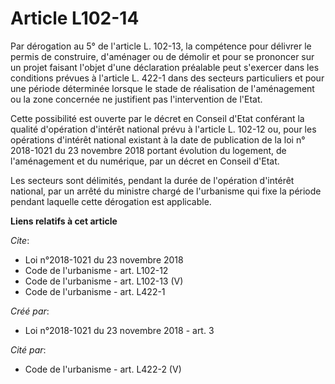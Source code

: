 # Article L102-14

Par dérogation au 5° de l'article L. 102-13, la compétence pour délivrer le permis de construire, d'aménager ou de démolir et
pour se prononcer sur un projet faisant l'objet d'une déclaration préalable peut s'exercer dans les conditions prévues à
l'article L. 422-1 dans des secteurs particuliers et pour une période déterminée lorsque le stade de réalisation de
l'aménagement ou la zone concernée ne justifient pas l'intervention de l'Etat. 

Cette possibilité est ouverte par le décret en Conseil d'Etat conférant la qualité d'opération d'intérêt national prévu à
l'article L. 102-12 ou, pour les opérations d'intérêt national existant à la date de publication de la loi n° 2018-1021 du 23
novembre 2018 portant évolution du logement, de l'aménagement et du numérique, par un décret en Conseil d'Etat. 

Les secteurs sont délimités, pendant la durée de l'opération d'intérêt national, par un arrêté du ministre chargé de
l'urbanisme qui fixe la période pendant laquelle cette dérogation est applicable.

**Liens relatifs à cet article**

_Cite_:

  - Loi n°2018-1021 du 23 novembre 2018
  - Code de l'urbanisme - art. L102-12
  - Code de l'urbanisme - art. L102-13 (V)
  - Code de l'urbanisme - art. L422-1

_Créé par_:

  - Loi n°2018-1021 du 23 novembre 2018 - art. 3

_Cité par_:

  - Code de l'urbanisme - art. L422-2 (V)
